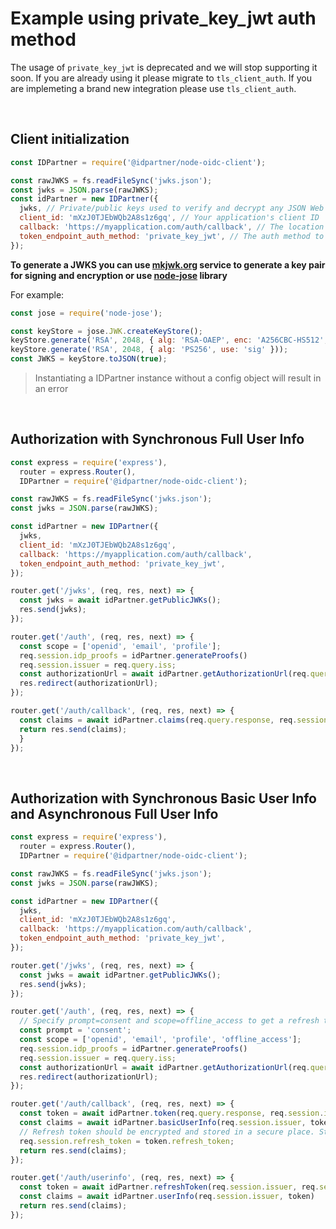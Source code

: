 # Example using private_key_jwt auth method

The usage of `private_key_jwt` is deprecated and we will stop supporting it soon. If you are already using it please migrate to `tls_client_auth`. If you are implemeting a brand new integration please use `tls_client_auth`.

<br>

## Client initialization

```javascript
const IDPartner = require('@idpartner/node-oidc-client');

const rawJWKS = fs.readFileSync('jwks.json');
const jwks = JSON.parse(rawJWKS);
const idPartner = new IDPartner({
  jwks, // Private/public keys used to verify and decrypt any JSON Web Token (JWT) issued by the identity provider authorization server
  client_id: 'mXzJ0TJEbWQb2A8s1z6gq', // Your application's client ID
  callback: 'https://myapplication.com/auth/callback', // The location you want the app to return to on success
  token_endpoint_auth_method: 'private_key_jwt', // The auth method to use
});
```

**To generate a JWKS you can use [mkjwk.org](mkjwk.org) service to generate a key pair for signing and encryption or use [node-jose](https://github.com/cisco/node-jose) library**


For example:

```javascript
const jose = require('node-jose');

const keyStore = jose.JWK.createKeyStore();
keyStore.generate('RSA', 2048, { alg: 'RSA-OAEP', enc: 'A256CBC-HS512', use: 'enc' }));
keyStore.generate('RSA', 2048, { alg: 'PS256', use: 'sig' }));
const JWKS = keyStore.toJSON(true);
```

> Instantiating a IDPartner instance without a config object will result in an error

<br>

## Authorization with Synchronous Full User Info

```javascript
const express = require('express'),
  router = express.Router(),
  IDPartner = require('@idpartner/node-oidc-client');

const rawJWKS = fs.readFileSync('jwks.json');
const jwks = JSON.parse(rawJWKS);

const idPartner = new IDPartner({
  jwks,
  client_id: 'mXzJ0TJEbWQb2A8s1z6gq',
  callback: 'https://myapplication.com/auth/callback',
  token_endpoint_auth_method: 'private_key_jwt',
});

router.get('/jwks', (req, res, next) => {
  const jwks = await idPartner.getPublicJWKs();
  res.send(jwks);
});

router.get('/auth', (req, res, next) => {
  const scope = ['openid', 'email', 'profile'];
  req.session.idp_proofs = idPartner.generateProofs()
  req.session.issuer = req.query.iss;
  const authorizationUrl = await idPartner.getAuthorizationUrl(req.query, req.session.idp_proofs, scope);
  res.redirect(authorizationUrl);
});

router.get('/auth/callback', (req, res, next) => {
  const claims = await idPartner.claims(req.query.response, req.session.issuer, req.session.idp_proofs);
  return res.send(claims);
  }
});
```

<br>

## Authorization with Synchronous Basic User Info and Asynchronous Full User Info

```javascript
const express = require('express'),
  router = express.Router(),
  IDPartner = require('@idpartner/node-oidc-client');

const rawJWKS = fs.readFileSync('jwks.json');
const jwks = JSON.parse(rawJWKS);

const idPartner = new IDPartner({
  jwks,
  client_id: 'mXzJ0TJEbWQb2A8s1z6gq',
  callback: 'https://myapplication.com/auth/callback',
  token_endpoint_auth_method: 'private_key_jwt',
});

router.get('/jwks', (req, res, next) => {
  const jwks = await idPartner.getPublicJWKs();
  res.send(jwks);
});

router.get('/auth', (req, res, next) => {
  // Specify prompt=consent and scope=offline_access to get a refresh token that can be used to fetch full user info later on.
  const prompt = 'consent';
  const scope = ['openid', 'email', 'profile', 'offline_access'];
  req.session.idp_proofs = idPartner.generateProofs()
  req.session.issuer = req.query.iss;
  const authorizationUrl = await idPartner.getAuthorizationUrl(req.query, req.session.idp_proofs, scope, prompt);
  res.redirect(authorizationUrl);
});

router.get('/auth/callback', (req, res, next) => {
  const token = await idPartner.token(req.query.response, req.session.issuer, req.session.idp_proofs);
  const claims = await idPartner.basicUserInfo(req.session.issuer, token)
  // Refresh token should be encrypted and stored in a secure place. Storing it in session just for demonstration purposes.
  req.session.refresh_token = token.refresh_token;
  return res.send(claims);
});

router.get('/auth/userinfo', (req, res, next) => {
  const token = await idPartner.refreshToken(req.session.issuer, req.session.refresh_token);
  const claims = await idPartner.userInfo(req.session.issuer, token)
  return res.send(claims);
});
```